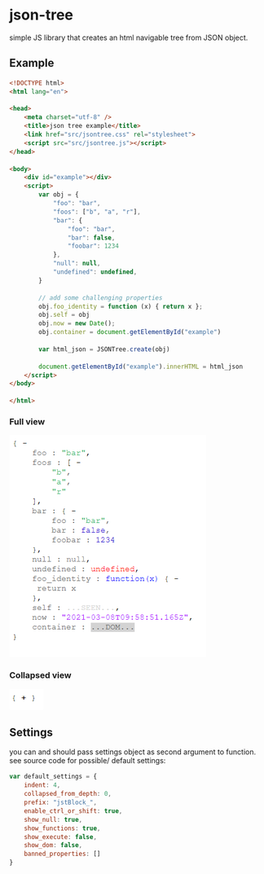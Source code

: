 json-tree
=========

simple JS library that creates an html navigable tree from JSON object.

Example
------------

```html
<!DOCTYPE html>
<html lang="en">

<head>
	<meta charset="utf-8" />
	<title>json tree example</title>
	<link href="src/jsontree.css" rel="stylesheet">
	<script src="src/jsontree.js"></script>
</head>

<body>
	<div id="example"></div>
	<script>
		var obj = {
			"foo": "bar",
			"foos": ["b", "a", "r"],
			"bar": {
				"foo": "bar",
				"bar": false,
				"foobar": 1234
			},
			"null": null,
			"undefined": undefined,
		}

		// add some challenging properties
		obj.foo_identity = function (x) { return x };
		obj.self = obj
		obj.now = new Date();
		obj.container = document.getElementById("example")

		var html_json = JSONTree.create(obj)

		document.getElementById("example").innerHTML = html_json
	</script>
</body>

</html>
```
### Full view

![example 1](imgs/example_1.png)

### Collapsed view

![example 2](imgs/example_2.png)


Settings
------------
you can and should pass settings object as second argument to function. see source code for possible/ default settings:
```js
var default_settings = {
	indent: 4,
	collapsed_from_depth: 0,
	prefix: "jstBlock_",
	enable_ctrl_or_shift: true,
	show_null: true,
	show_functions: true,
	show_execute: false,
	show_dom: false,
	banned_properties: []
}
```	

